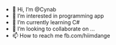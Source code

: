 - 👋 Hi, I’m @Cynab
- 👀 I’m interested in programming app
- 🌱 I’m currently learning C#
- 💞️ I’m looking to collaborate on ...
- 📫 How to reach me fb.com/hiimdange

<!---
Cynab/Cynab is a ✨ special ✨ repository because its `README.md` (this file) appears on your GitHub profile.
You can click the Preview link to take a look at your changes.
--->
